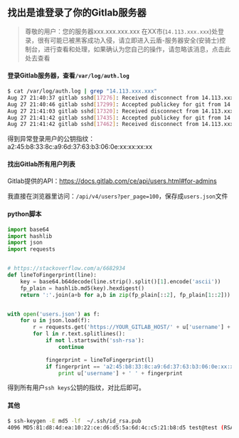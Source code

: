 ## 找出是谁登录了你的Gitlab服务器

> 尊敬的用户：您的服务器xxx.xxx.xxx.xxx 在XX市(`14.113.xxx.xxx`)处登录，很有可能已被黑客成功入侵，请立即进入云盾-服务器安全(安骑士)控制台，进行查看和处理，如果确认为您自己的操作，请忽略该消息，点击此处去查看

#### 登录Gitlab服务器，查看`/var/log/auth.log`

```bash
$ cat /var/log/auth.log | grep "14.113.xxx.xxx"
Aug 27 21:40:37 gitlab sshd[17276]: Received disconnect from 14.113.xxx.xxx: 11: Closed due to user request. [preauth]
Aug 27 21:40:46 gitlab sshd[17299]: Accepted publickey for git from 14.113.xxx.xxx port 13370 ssh2: RSA a2:45:b8:33:8c:a9:6d:37:63:b3:06:0e:xx:xx:xx:xx
Aug 27 21:41:03 gitlab sshd[17320]: Received disconnect from 14.113.xxx.xxx: 11: Closed due to user request.
Aug 27 21:41:42 gitlab sshd[17435]: Accepted publickey for git from 14.113.xxx.xxx port 14544 ssh2: RSA a2:45:b8:33:8c:a9:6d:37:63:b3:06:0e:xx:xx:xx:xx
Aug 27 21:41:42 gitlab sshd[17462]: Received disconnect from 14.113.xxx.xxx: 11: Closed due to user request.
```

得到异常登录用户的公钥指纹：a2:45:b8:33:8c:a9:6d:37:63:b3:06:0e:xx:xx:xx:xx

#### 找出Gitlab所有用户列表

Gitlab提供的API：https://docs.gitlab.com/ce/api/users.html#for-admins

我直接在浏览器里访问：`/api/v4/users?per_page=100`，保存成`users.json`文件

#### python脚本

```python
import base64
import hashlib
import json
import requests


# https://stackoverflow.com/a/6682934
def lineToFingerprint(line):
    key = base64.b64decode(line.strip().split()[1].encode('ascii'))
    fp_plain = hashlib.md5(key).hexdigest()
    return ':'.join(a+b for a,b in zip(fp_plain[::2], fp_plain[1::2]))


with open('users.json') as f:
    for u in json.load(f):
        r = requests.get('https://YOUR_GITLAB_HOST/' + u['username'] + '.keys')
        for l in r.text.splitlines():
            if not l.startswith('ssh-rsa'):
                continue

            fingerprint = lineToFingerprint(l)
            if fingerprint == 'a2:45:b8:33:8c:a9:6d:37:63:b3:06:0e:xx:xx:xx:xx':
                print u['username'] + ' ' + fingerprint
```

得到所有用户`ssh keys`公钥的指纹，对比后即可。

#### 其他

```bash
$ ssh-keygen -E md5 -lf  ~/.ssh/id_rsa.pub
4096 MD5:81:d8:4d:ea:10:22:ce:d6:d5:5a:6d:4c:c5:21:b8:d5 test@test (RSA)
```
